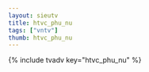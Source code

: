 ```yaml
--- 
layout: sieutv
title: htvc_phu_nu
tags: ["vntv"]
thumb: htvc_phu_nu
---
```

{% include tvadv key="htvc_phu_nu" %}
